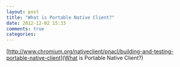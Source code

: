 ```yaml
---
layout: post
title: "What is Portable Native Client?"
date: 2012-12-02 15:33
comments: true
categories: 
---
```

[http://www.chromium.org/nativeclient/pnacl/building-and-testing-portable-native-client](What is Portable Native Client?)

